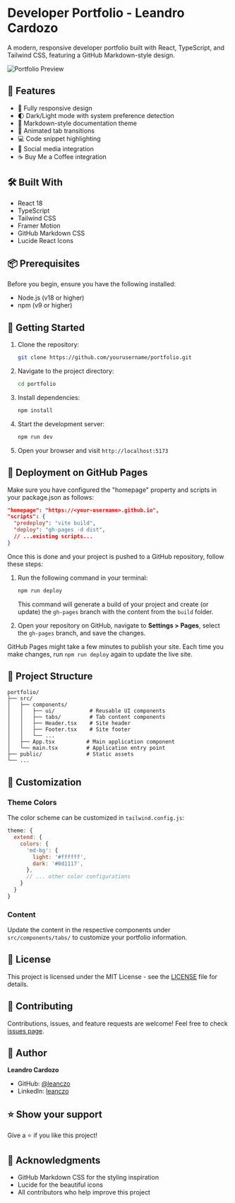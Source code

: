 # Developer Portfolio - Leandro Cardozo

A modern, responsive developer portfolio built with React, TypeScript, and Tailwind CSS, featuring a GitHub Markdown-style design.

![Portfolio Preview](https://images.pexels.com/photos/546819/pexels-photo-546819.jpeg?auto=compress&cs=tinysrgb&w=1260&h=750&dpr=1)

## 🚀 Features

- 📱 Fully responsive design
- 🌓 Dark/Light mode with system preference detection
- 📑 Markdown-style documentation theme
- 🎯 Animated tab transitions
- 💻 Code snippet highlighting
- 🔗 Social media integration
- ☕ Buy Me a Coffee integration

## 🛠️ Built With

- React 18
- TypeScript
- Tailwind CSS
- Framer Motion
- GitHub Markdown CSS
- Lucide React Icons

## 📦 Prerequisites

Before you begin, ensure you have the following installed:
- Node.js (v18 or higher)
- npm (v9 or higher)

## 🚀 Getting Started

1. Clone the repository:
   ```bash
   git clone https://github.com/yourusername/portfolio.git
   ```

2. Navigate to the project directory:
   ```bash
   cd portfolio
   ```

3. Install dependencies:
   ```bash
   npm install
   ```

4. Start the development server:
   ```bash
   npm run dev
   ```

5. Open your browser and visit `http://localhost:5173`

## 🚀 Deployment on GitHub Pages

Make sure you have configured the "homepage" property and scripts in your package.json as follows:

```json
"homepage": "https://<your-username>.github.io",
"scripts": {
  "predeploy": "vite build",
  "deploy": "gh-pages -d dist",
  // ...existing scripts...
}
```

Once this is done and your project is pushed to a GitHub repository, follow these steps:

1. Run the following command in your terminal:
   ```bash
   npm run deploy
   ```
   This command will generate a build of your project and create (or update) the `gh-pages` branch with the content from the `build` folder.

2. Open your repository on GitHub, navigate to **Settings > Pages**, select the `gh-pages` branch, and save the changes.

GitHub Pages might take a few minutes to publish your site. Each time you make changes, run `npm run deploy` again to update the live site.

## 📂 Project Structure

```
portfolio/
├── src/
│   ├── components/
│   │   ├── ui/           # Reusable UI components
│   │   ├── tabs/         # Tab content components
│   │   ├── Header.tsx    # Site header
│   │   ├── Footer.tsx    # Site footer
│   │   └── ...
│   ├── App.tsx          # Main application component
│   └── main.tsx         # Application entry point
├── public/              # Static assets
└── ...
```

## 🎨 Customization

### Theme Colors
The color scheme can be customized in `tailwind.config.js`:

```js
theme: {
  extend: {
    colors: {
      'md-bg': {
        light: '#ffffff',
        dark: '#0d1117',
      },
      // ... other color configurations
    }
  }
}
```

### Content
Update the content in the respective components under `src/components/tabs/` to customize your portfolio information.

## 📄 License

This project is licensed under the MIT License - see the [LICENSE](LICENSE) file for details.

## 🤝 Contributing

Contributions, issues, and feature requests are welcome! Feel free to check [issues page](https://github.com/yourusername/portfolio/issues).

## 👤 Author

**Leandro Cardozo**
- GitHub: [@leanczo](https://github.com/leanczo)
- LinkedIn: [leanczo](https://linkedin.com/in/leanczo/)

## ⭐ Show your support

Give a ⭐️ if you like this project!

## 📝 Acknowledgments

- GitHub Markdown CSS for the styling inspiration
- Lucide for the beautiful icons
- All contributors who help improve this project
